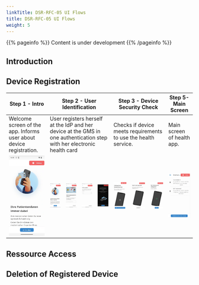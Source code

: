 ```yaml
---
linkTitle: DSR-RFC-05 UI Flows
title: DSR-RFC-05 UI Flows
weight: 5
---
```


{{% pageinfo %}}
Content is under development
{{% /pageinfo %}}

## Introduction

## Device Registration

<table>
<thead>
  <tr>
    <th><b>Step 1 - Intro</b></th>
    <th colspan="4"><b>Step 2 - User Identification</b></th>
    <th colspan="3"><b>Step 3 - Device Security Check</b></th>
    <th><b>Step 5- Main Screen</b></th>
  </tr>
</thead>
<tbody>
  <tr>
    <td>Welcome screen of the app. Informs user about device registration.</td>
    <td colspan="4">User registers herself at the IdP and her device at the GMS in one authentication step with her electronic health card</td>
    <td colspan="3">Checks if device meets requirements to use the health service.</td>
    <td>Main screen of health app.</td>
  </tr>
  <tr>
    <td> 
    <img src="01_start.png" alt="Start">
    <td><img src="02_intro.png" alt="Intro"></td>
    <td><img src="03_can.png" alt="CAN"></td>
    <td><img src="04_pin.png" alt="PIN"></td>
    <td><img src="05_card.png" alt="Card"></td>
    <td><img src="06_registration1.png" alt="registration"></td>
    <td><img src="07_registration2.png" alt="registration"></td>
    <td><img src="08_registration3.png" alt="registration"></td>
    <td><img src="09_Prescription.png" alt="Main Screen"></td>
  </tr>
</tbody>
</table>

## Ressource Access

## Deletion of Registered Device